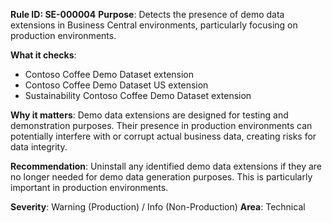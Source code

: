 **Rule ID: SE-000004**
**Purpose**: Detects the presence of demo data extensions in Business Central environments, particularly focusing on production environments.

**What it checks**:
- Contoso Coffee Demo Dataset extension
- Contoso Coffee Demo Dataset US extension
- Sustainability Contoso Coffee Demo Dataset extension

**Why it matters**: Demo data extensions are designed for testing and demonstration purposes. Their presence in production environments can potentially interfere with or corrupt actual business data, creating risks for data integrity.

**Recommendation**: Uninstall any identified demo data extensions if they are no longer needed for demo data generation purposes. This is particularly important in production environments.

**Severity**: Warning (Production) / Info (Non-Production)
**Area**: Technical